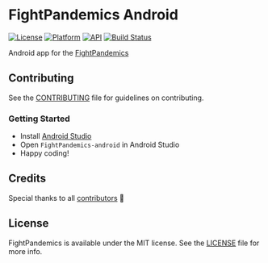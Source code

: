# FightPandemics Android


[![License](https://img.shields.io/badge/license-MIT-blue.svg?style=flat)](https://github.com/FightPandemics/FightPandemics-android/blob/development/LICENSE)
[![Platform](https://img.shields.io/badge/platform-android-green.svg?style=flat&logo=android)](#)
[![API](https://img.shields.io/badge/API-19%2B-blue.svg?style=flat)](#)
[![Build Status](https://travis-ci.org/FightPandemics/FightPandemics-android.svg?branch=development)](https://travis-ci.com/FightPandemics/FightPandemics-android)


Android app for the [FightPandemics](https://fightpandemics.com/)

## Contributing

See the [CONTRIBUTING](https://github.com/FightPandemics/FightPandemics-android/blob/development/CONTRIBUTING.md) file for guidelines on contributing.

### Getting Started

* Install [Android Studio](https://developer.android.com/studio)
* Open `FightPandemics-android` in Android Studio 
* Happy coding!

## Credits

Special thanks to all [contributors](https://github.com/FightPandemics/FightPandemics-android/contributors) :purple_heart:

## License

FightPandemics is available under the MIT license. See the [LICENSE](https://github.com/FightPandemics/FightPandemics-android/blob/development/LICENSE) file for more info.
